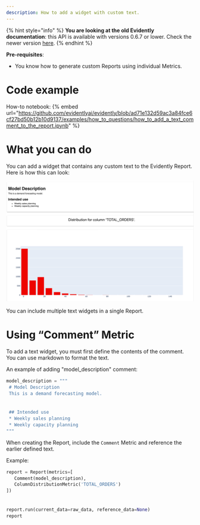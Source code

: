 ```yaml
---
description: How to add a widget with custom text.
---
```


{% hint style="info" %}
**You are looking at the old Evidently documentation**: this API is available with versions 0.6.7 or lower. Check the newer version [here](https://docs.evidentlyai.com/introduction).
{% endhint %}

**Pre-requisites**:
* You know how to generate custom Reports using individual Metrics.

# Code example

How-to notebook:
{% embed url="https://github.com/evidentlyai/evidently/blob/ad71e132d59ac3a84fce6cf27bd50b12b10d9137/examples/how_to_questions/how_to_add_a_text_comment_to_the_report.ipynb" %}

# What you can do

You can add a widget that contains any custom text to the Evidently Report. Here is how this can look:

![Text Comment()](../.gitbook/assets/reports/metric_comment-min.png)

 You can include multiple text widgets in a single Report. 

# Using “Comment” Metric

To add a text widget, you must first define the contents of the comment. You can use markdown to format the text.

An example of adding "model_description" comment:

```python
model_description = """
 # Model Description
 This is a demand forecasting model.


 ## Intended use
 * Weekly sales planning
 * Weekly capacity planning
"""
```

When creating the Report, include the `Comment` Metric and reference the earlier defined text.

Example:

```python
report = Report(metrics=[
   Comment(model_description),
   ColumnDistributionMetric('TOTAL_ORDERS')
])


report.run(current_data=raw_data, reference_data=None)
report
```


